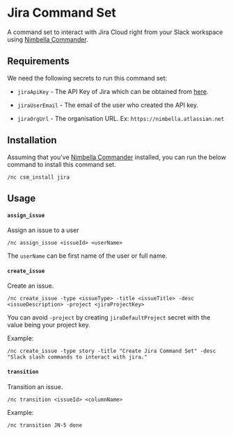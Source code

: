 # Jira Command Set

A command set to interact with Jira Cloud right from your Slack workspace using [Nimbella Commander](https://nimbella.com/product/commander).

## Requirements

We need the following secrets to run this command set:

- `jiraApiKey` - The API Key of Jira which can be obtained from [here](https://id.atlassian.com/manage-profile/security/api-tokens).

- `jiraUserEmail` - The email of the user who created the API key.

- `jiraOrgUrl` - The organisation URL. Ex: `https://nimbella.atlassian.net`

## Installation

Assuming that you've [Nimbella Commander](https://nimbella.com/product/commander) installed, you can run the below command to install this command set.

```
/nc csm_install jira
```

## Usage

#### `assign_issue`

Assign an issue to a user

```
/nc assign_issue <issueId> <userName>
```

The `userName` can be first name of the user or full name.

#### `create_issue`

Create an issue.

```
/nc create_issue -type <issueType> -title <issueTitle> -desc <issueDescription> -project <jiraProjectKey>
```

You can avoid `-project` by creating `jiraDefaultProject` secret with the value being your project key.

Example:
```
/nc create_issue -type story -title "Create Jira Command Set" -desc "Slack slash commands to interact with jira."
```

#### `transition`

Transition an issue.

```
/nc transition <issueId> <columnName>
```

Example:
```
/nc transition JN-5 done
```